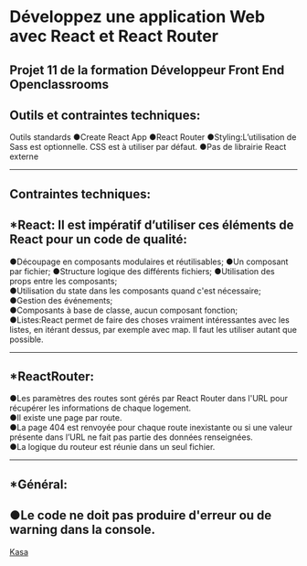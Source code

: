 # Développez une application Web avec React et React Router

## Projet 11 de la formation Développeur Front End Openclassrooms

## Outils et contraintes techniques:

Outils standards
●Create React App
●React Router
●Styling​:L’utilisation de Sass est optionnelle. CSS est à utiliser par défaut.
●Pas de librairie React externe

---

## Contraintes techniques:

## \*React​: Il est impératif d’utiliser ces éléments de React pour un code de qualité:

●Découpage en composants modulaires et réutilisables;
●Un composant par fichier;
●Structure logique des différents fichiers;
●Utilisation des props entre les composants;  
●Utilisation du state dans les composants quand c'est nécessaire;  
●Gestion des événements;  
●Composants à base de classe, aucun composant fonction;  
●Listes:React permet de faire des choses vraiment intéressantes avec les listes, en itérant dessus, par exemple avec map. Il faut les utiliser autant que possible.

---

## \*ReactRouter​:

●Les paramètres des routes sont gérés par React Router dans l'URL pour récupérer les informations de chaque logement.  
●Il existe une page par route.  
●La page 404 est renvoyée pour chaque route inexistante ou si une valeur présente dans l’URL ne fait pas partie des données renseignées.  
●La logique du routeur est réunie dans un seul fichier.

---

## \*Général​:

## ●Le code ne doit pas produire d'erreur ou de warning dans la console.

[Kasa](https://kasa-p11-dfe-oc-herault-benedicte.netlify.app/)
